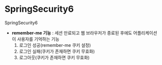 # SpringSecurity6
SpringSecurity6
- **remember-me 기능**
: 세션 만료되고 웹 브라우저가 종료된 후에도 어플리케이션이 사용자를 기억하는 기능
    1. 로그인 성공(remember-me 쿠키 설정)
    2. 로그인 실패(쿠키가 존재하면 쿠키 무효화)
    3. 로그아웃(쿠키가 존재하면 쿠키 무효화)


